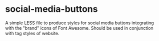 social-media-buttons
====================

A simple LESS file to produce styles for social media buttons integrating with the "brand" icons of Font Awesome. Should be used in conjunction with tag styles of website.
